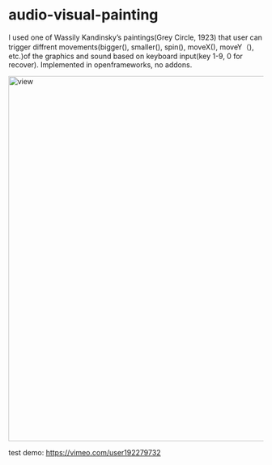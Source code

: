# audio-visual-painting

I used one of Wassily Kandinsky’s paintings(Grey Circle, 1923) that user can trigger diffrent movements(bigger(), smaller(), spin(), moveX(), moveY（), etc.)of the graphics and sound based on keyboard input(key 1-9, 0 for recover). Implemented in openframeworks, no addons.

<img width="721" alt="view" src="https://user-images.githubusercontent.com/118258469/211645652-518bd499-04f2-49c5-8d7c-86f20a1bf215.png">

test demo: https://vimeo.com/user192279732
